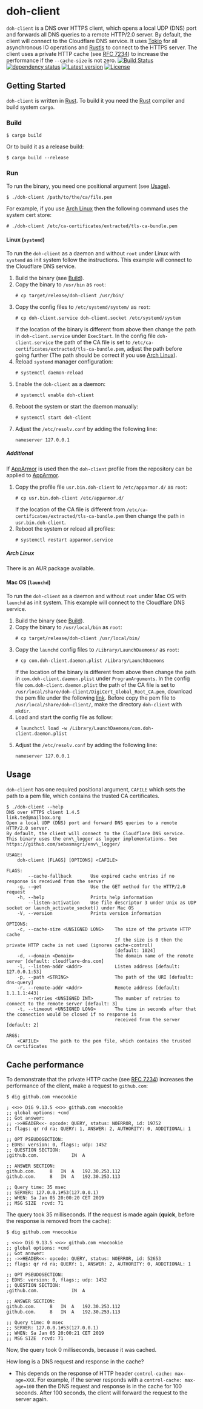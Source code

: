 # doh-client
`doh-client` is a DNS over HTTPS client, which opens a local UDP (DNS) port and forwards all DNS queries to a remote
HTTP/2.0 server. By default, the client will connect to the Cloudflare DNS service. It uses [Tokio](https://tokio.rs/)
for all asynchronous IO operations and [Rustls](https://github.com/ctz/rustls) to connect to the HTTPS server.
The client uses a private HTTP cache (see [RFC 7234](https://tools.ietf.org/html/rfc7234#section-5.2)) to increase the 
performance if the `--cache-size` is not zero.
[![Build Status](https://travis-ci.org/LinkTed/doh-client.svg?branch=master)](https://travis-ci.org/LinkTed/doh-client)
[![dependency status](https://deps.rs/repo/github/linkted/doh-client/status.svg)](https://deps.rs/repo/github/linkted/doh-client)
[![Latest version](https://img.shields.io/crates/v/doh-client.svg)](https://crates.io/crates/doh-client)
[![License](https://img.shields.io/crates/l/doh-client.svg)](https://opensource.org/licenses/BSD-3-Clause)

## Getting Started
`doh-client` is written in [Rust](https://www.rust-lang.org/). To build it you need the 
[Rust](https://www.rust-lang.org/) compiler and build system `cargo`.

### Build
```
$ cargo build
```
Or to build it as a release build:
```
$ cargo build --release
```

### Run
To run the binary, you need one positional argument (see [Usage](#Usage)).
```
$ ./doh-client /path/to/the/ca/file.pem
```
For example, if you use [Arch Linux](https://www.archlinux.org/) then the following command uses the system cert store:
```
# ./doh-client /etc/ca-certificates/extracted/tls-ca-bundle.pem
```

#### Linux (`systemd`)
To run the `doh-client` as a daemon and without `root` under Linux with `systemd` as init system follow the instructions.
This example will connect to the Cloudflare DNS service.
1. Build the binary (see [Build](#Build)).
2. Copy the binary to `/usr/bin` as `root`:
   ```
   # cp target/release/doh-client /usr/bin/
   ```
3. Copy the config files to `/etc/systemd/system/` as `root`:
   ```
   # cp doh-client.service doh-client.socket /etc/systemd/system
   ```
   If the location of the binary is different from above then change the path in `doh-client.service` under `ExecStart`. 
   In the config file `doh-client.service` the path of the CA file is set to 
   `/etc/ca-certificates/extracted/tls-ca-bundle.pem`, adjust the path before going further (The path should be correct 
   if you use [Arch Linux](https://www.archlinux.org/)).
4. Reload `systemd` manager configuration:
   ```
   # systemctl daemon-reload
   ```
5. Enable the `doh-client` as a daemon:
   ```
   # systemctl enable doh-client
   ```
6. Reboot the system or start the daemon manually:
   ```
   # systemctl start doh-client
   ```
7. Adjust the `/etc/resolv.conf` by adding the following line:
   ```
   nameserver 127.0.0.1
   ```
##### Additional
If [AppArmor](https://gitlab.com/apparmor/apparmor/wikis/home/) is used then the `doh-client` profile from the 
repository can be applied to [AppArmor](https://gitlab.com/apparmor/apparmor/wikis/home/).
1. Copy the profile file `usr.bin.doh-client` to `/etc/apparmor.d/` as `root`:
   ```
   # cp usr.bin.doh-client /etc/apparmor.d/
   ```
   If the location of the CA file is different from `/etc/ca-certificates/extracted/tls-ca-bundle.pem` then change the 
   path in `usr.bin.doh-client`.
2. Reboot the system or reload all profiles:
   ```
   # systemctl restart apparmor.service
   ```
##### Arch Linux
There is an AUR package available.

#### Mac OS (`launchd`)
To run the `doh-client` as a daemon and without `root` under Mac OS with `launchd` as init system.
This example will connect to the Cloudflare DNS service.
1. Build the binary (see [Build](#Build)).
2. Copy the binary to `/usr/local/bin` as `root`: 
   ```
   # cp target/release/doh-client /usr/local/bin/
   ```
3. Copy the `launchd` config files to `/Library/LaunchDaemons/` as `root`:
   ```
   # cp com.doh-client.daemon.plist /Library/LaunchDaemons
   ```
   If the location of the binary is different from above then change the path in `com.doh-client.daemon.plist` under 
   `ProgramArguments`. In the config file `com.doh-client.daemon.plist` the path of the CA file is set to 
   `/usr/local/share/doh-client/DigiCert_Global_Root_CA.pem`, download the pem file under the following 
   [link](https://dl.cacerts.digicert.com/DigiCertGlobalRootCA.crt). Before copy the pem file to 
   `/usr/local/share/doh-client/`, make the directory `doh-client` with `mkdir`.
4. Load and start the config file as follow:
   ```
   # launchctl load -w /Library/LaunchDaemons/com.doh-client.daemon.plist
   ```
5. Adjust the `/etc/resolv.conf` by adding the following line:
   ```
   nameserver 127.0.0.1
   ```

## Usage
`doh-client` has one required positional argument, `CAFILE` which sets the path to a pem file, which contains the 
trusted CA certificates.
```
$ ./doh-client --help
DNS over HTTPS client 1.4.5
link.ted@mailbox.org
Open a local UDP (DNS) port and forward DNS queries to a remote HTTP/2.0 server.
By default, the client will connect to the Cloudflare DNS service.
This binary uses the env\_logger as logger implementations. See https://github.com/sebasmagri/env\_logger/

USAGE:
    doh-client [FLAGS] [OPTIONS] <CAFILE>

FLAGS:
        --cache-fallback       Use expired cache entries if no response is received from the server
    -g, --get                  Use the GET method for the HTTP/2.0 request
    -h, --help                 Prints help information
        --listen-activation    Use file descriptor 3 under Unix as UDP socket or launch_activate_socket() under Mac OS
    -V, --version              Prints version information

OPTIONS:
    -c, --cache-size <UNSIGNED LONG>    The size of the private HTTP cache
                                        If the size is 0 then the private HTTP cache is not used (ignores cache-control)
                                        [default: 1024]
    -d, --domain <Domain>               The domain name of the remote server [default: cloudflare-dns.com]
    -l, --listen-addr <Addr>            Listen address [default: 127.0.0.1:53]
    -p, --path <STRING>                 The path of the URI [default: dns-query]
    -r, --remote-addr <Addr>            Remote address [default: 1.1.1.1:443]
        --retries <UNSIGNED INT>        The number of retries to connect to the remote server [default: 3]
    -t, --timeout <UNSIGNED LONG>       The time in seconds after that the connection would be closed if no response is
                                        received from the server [default: 2]

ARGS:
    <CAFILE>    The path to the pem file, which contains the trusted CA certificates
```

## Cache performance
To demonstrate that the private HTTP cache (see [RFC 7234](https://tools.ietf.org/html/rfc7234#section-5.2)) increases 
the performance of the client, make a request to `github.com`:
```
$ dig github.com +nocookie

; <<>> DiG 9.13.5 <<>> github.com +nocookie
;; global options: +cmd
;; Got answer:
;; ->>HEADER<<- opcode: QUERY, status: NOERROR, id: 19752
;; flags: qr rd ra; QUERY: 1, ANSWER: 2, AUTHORITY: 0, ADDITIONAL: 1

;; OPT PSEUDOSECTION:
; EDNS: version: 0, flags:; udp: 1452
;; QUESTION SECTION:
;github.com.            IN  A

;; ANSWER SECTION:
github.com.     8   IN  A   192.30.253.112
github.com.     8   IN  A   192.30.253.113

;; Query time: 35 msec
;; SERVER: 127.0.0.1#53(127.0.0.1)
;; WHEN: Sa Jan 05 20:00:20 CET 2019
;; MSG SIZE  rcvd: 71
```
The query took 35 milliseconds. If the request is made again (**quick**, before the response is removed from the cache):
```
$ dig github.com +nocookie

; <<>> DiG 9.13.5 <<>> github.com +nocookie
;; global options: +cmd
;; Got answer:
;; ->>HEADER<<- opcode: QUERY, status: NOERROR, id: 52653
;; flags: qr rd ra; QUERY: 1, ANSWER: 2, AUTHORITY: 0, ADDITIONAL: 1

;; OPT PSEUDOSECTION:
; EDNS: version: 0, flags:; udp: 1452
;; QUESTION SECTION:
;github.com.            IN  A

;; ANSWER SECTION:
github.com.     8   IN  A   192.30.253.112
github.com.     8   IN  A   192.30.253.113

;; Query time: 0 msec
;; SERVER: 127.0.0.1#53(127.0.0.1)
;; WHEN: Sa Jan 05 20:00:21 CET 2019
;; MSG SIZE  rcvd: 71
```
Now, the query took 0 milliseconds, because it was cached.

How long is a DNS request and response in the cache?  
- This depends on the response of HTTP header `control-cache: max-age=XXX`. For example, if the server responds with a 
  `control-cache: max-age=100` then the DNS request and response is in the cache for 100 seconds. After 100 seconds, 
  the client will forward the request to the server again.
